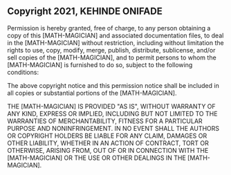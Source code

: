 ## Copyright 2021, KEHINDE ONIFADE

Permission is hereby granted, free of charge, to any person obtaining a copy of this [MATH-MAGICIAN] and associated documentation files, to deal in the [MATH-MAGICIAN] without restriction, including without limitation the rights to use, copy, modify, merge, publish, distribute, sublicense, and/or sell copies of the [MATH-MAGICIAN], and to permit persons to whom the [MATH-MAGICIAN] is furnished to do so, subject to the following conditions:

The above copyright notice and this permission notice shall be included in all copies or substantial portions of the [MATH-MAGICIAN].

THE [MATH-MAGICIAN] IS PROVIDED "AS IS", WITHOUT WARRANTY OF ANY KIND, EXPRESS OR IMPLIED, INCLUDING BUT NOT LIMITED TO THE WARRANTIES OF MERCHANTABILITY, FITNESS FOR A PARTICULAR PURPOSE AND NONINFRINGEMENT. IN NO EVENT SHALL THE AUTHORS OR COPYRIGHT HOLDERS BE LIABLE FOR ANY CLAIM, DAMAGES OR OTHER LIABILITY, WHETHER IN AN ACTION OF CONTRACT, TORT OR OTHERWISE, ARISING FROM, OUT OF OR IN CONNECTION WITH THE [MATH-MAGICIAN] OR THE USE OR OTHER DEALINGS IN THE [MATH-MAGICIAN].